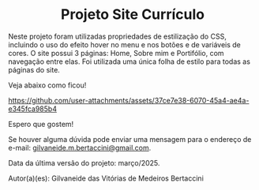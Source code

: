 <h1 align="center">Projeto Site Currículo</h1>


Neste projeto foram utilizadas propriedades de estilização do CSS, incluindo o uso do efeito hover no menu e nos botões e de variáveis de cores. O site possui 3 páginas: Home, Sobre mim e
Portifólio, com navegação entre elas. Foi utilizada uma única folha de estilo para todas as páginas do site. 

Veja abaixo como ficou!


https://github.com/user-attachments/assets/37ce7e38-6070-45a4-ae4a-e345fca985b4



Espero que gostem! 

Se houver alguma dúvida pode enviar uma mensagem para o endereço de e-mail: gilvaneide.m.bertaccini@gmail.com.

Data da última versão do projeto: março/2025.

Autor(a)(es): Gilvaneide das Vitórias de Medeiros Bertaccini

